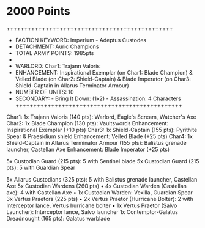 # 2000 Points
+++++++++++++++++++++++++++++++++++++++++++++++
+ FACTION KEYWORD: Imperium - Adeptus Custodes
+ DETACHMENT: Auric Champions
+ TOTAL ARMY POINTS: 1985pts
+
+ WARLORD: Char1: Trajann Valoris
+ ENHANCEMENT: Inspirational Exemplar (on Char1: Blade Champion)
& Veiled Blade (on Char2: Shield-Captain)
& Blade Imperator (on Char3: Shield-Captain in Allarus Terminator Armour)
+ NUMBER OF UNITS: 10
+ SECONDARY: - Bring It Down: (1x2) - Assassination: 4 Characters
+++++++++++++++++++++++++++++++++++++++++++++++

Char1: 1x Trajann Valoris (140 pts): Warlord, Eagle's Scream, Watcher's Axe
Char2: 1x Blade Champion (130 pts): Vaultswords
Enhancement: Inspirational Exemplar (+10 pts)
Char3: 1x Shield-Captain (155 pts): Pyrithite Spear & Praesidium shield
Enhancement: Veiled Blade (+25 pts)
Char4: 1x Shield-Captain in Allarus Terminator Armour (155 pts): Balistus grenade launcher, Castellan Axe
Enhancement: Blade Imperator (+25 pts)

5x Custodian Guard (215 pts): 5 with Sentinel blade
5x Custodian Guard (215 pts): 5 with Guardian Spear

5x Allarus Custodians (325 pts): 5 with Balistus grenade launcher, Castellan Axe
5x Custodian Wardens (260 pts)
• 4x Custodian Warden (Castellan axe): 4 with Castellan Axe
• 1x Custodian Warden: Vexilla, Guardian Spear
3x Vertus Praetors (225 pts)
• 2x Vertus Praetor (Hurricane Bolter): 2 with Interceptor lance, Vertus hurricane bolter
• 1x Vertus Praetor (Salvo Launcher): Interceptor lance, Salvo launcher
1x Contemptor-Galatus Dreadnought (165 pts): Galatus warblade